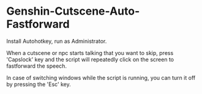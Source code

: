 # Genshin-Cutscene-Auto-Fastforward

Install Autohotkey, run as Administrator.

When a cutscene or npc starts talking that you want to skip, press 'Capslock' key and the script will repeatedly click on the screen to fastforward the speech.

In case of switching windows while the script is running, you can turn it off by pressing the 'Esc' key.

